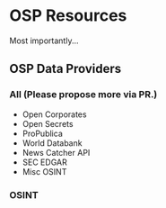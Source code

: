 # OSP Resources

Most importantly... 
## OSP Data Providers
### All (Please propose more via PR.)
- Open Corporates
- Open Secrets
- ProPublica
- World Databank
- News Catcher API
- SEC EDGAR
- Misc OSINT

### OSINT
